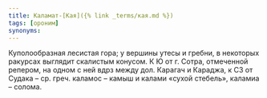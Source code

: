 ```yaml
---
title: Каламат-[Кая]({% link _terms/кая.md %})
tags: [ороним]
synonyms:
---
```


Куполообразная лесистая гора; у вершины утесы и гребни, в некоторых ракурсах
выглядит скалистым конусом. К Ю от г. Сотра, отмеченной репером, на одном с ней
вдрз между дол. Карагач и Караджа, к СЗ от Судака – ср. греч. каламос – камыш и
калами «сухой стебель», каламиа – солома.
